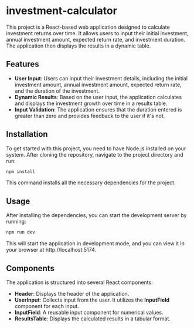 # investment-calculator

This project is a React-based web application designed to calculate investment returns over time. It allows users to input their initial investment, annual investment amount, expected return rate, and investment duration. The application then displays the results in a dynamic table.

## Features

- **User Input**: Users can input their investment details, including the initial investment amount, annual investment amount, expected return rate, and the duration of the investment.
- **Dynamic Results**: Based on the user input, the application calculates and displays the investment growth over time in a results table.
- **Input Validation**: The application ensures that the duration entered is greater than zero and provides feedback to the user if it's not.

## Installation

To get started with this project, you need to have Node.js installed on your system. After cloning the repository, navigate to the project directory and run:

```bash
npm install
```
This command installs all the necessary dependencies for the project.

## Usage

After installing the dependencies, you can start the development server by running:
```bash
npm run dev
```
This will start the application in development mode, and you can view it in your browser at http://localhost:5174.

## Components
The application is structured into several React components:

- **Header**: Displays the header of the application.
- **UserInput**: Collects input from the user. It utilizes the **InputField** component for each input.
- **InputField**: A reusable input component for numerical values.
- **ResultsTable**: Displays the calculated results in a tabular format.

